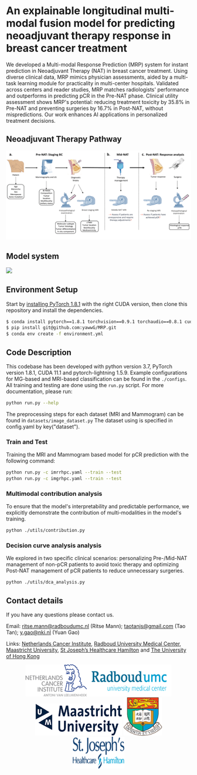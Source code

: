 # An explainable longitudinal multi-modal fusion model for predicting neoadjuvant therapy response in breast cancer treatment

We developed a Multi-modal Response Prediction (MRP) system for instant prediction in Neoadjuvant Therapy (NAT) in breast cancer treatment. Using diverse clinical data, MRP mimics physician assessments, aided by a multi-task learning module for practicality in multi-center hospitals. Validated across centers and reader studies, MRP matches radiologists' performance and outperforms in predicting pCR in the Pre-NAT phase. Clinical utility assessment shows MRP's potential: reducing treatment toxicity by 35.8% in Pre-NAT and preventing surgeries by 16.7% in Post-NAT, without mispredictions. Our work enhances AI applications in personalized treatment decisions.

## Neoadjuvant Therapy Pathway
<img src="https://github.com/yawwG/MRP/blob/main/figures/clinical_pathway.png"/>

## Model system
<img src="https://github.com/yawwG/MRP/blob/main/figures/structure.png"/>

## Environment Setup
Start by [installing PyTorch 1.8.1](https://pytorch.org/get-started/locally/) with the right CUDA version, then clone this repository and install the dependencies.  

```bash
$ conda install pytorch==1.8.1 torchvision==0.9.1 torchaudio==0.8.1 cudatoolkit=11.1 -c pytorch
$ pip install git@github.com:yawwG/MRP.git
$ conda env create -f environment.yml
```

## Code Description
This codebase has been developed with python version 3.7, PyTorch version 1.8.1, CUDA 11.1 and pytorch-lightning 1.5.9. 
Example configurations for MG-based and MRI-based classification can be found in the `./configs`. 
All training and testing are done using the `run.py` script. For more documentation, please run: 

```bash 
python run.py --help
```

The preprocessing steps for each dataset (MRI and Mammogram) can be found in `datasets/image_dataset.py`
The dataset using is specified in config.yaml by key("dataset").

### Train and Test
Training the MRI and Mammogram based model for pCR prediction with the following command: 
```bash 
python run.py -c imrrhpc.yaml --train --test
python run.py -c imgrhpc.yaml --train --test
```

### Multimodal contribution analysis
To ensure that the model's interpretability and predictable performance, we explicitly demonstrate the contribution of multi-modalities in the model's training. 
```bash 
python ./utils/contribution.py
```

### Decision curve analysis analysis
We explored in two specific clinical scenarios: personalizing Pre-/Mid-NAT management of non-pCR patients to avoid toxic therapy and optimizing Post-NAT management of pCR patients to reduce unnecessary surgeries. 
```bash 
python ./utils/dca_analysis.py
```


## Contact details
If you have any questions please contact us. 

Email: ritse.mann@radboudumc.nl (Ritse Mann); taotanjs@gmail.com (Tao Tan); y.gao@nki.nl (Yuan Gao)

Links: [Netherlands Cancer Institute](https://www.nki.nl/), [Radboud University Medical Center](https://www.radboudumc.nl/en/patient-care), [Maastricht University](https://www.maastrichtuniversity.nl/nl), [St Joseph’s Healthcare Hamilton](https://www.stjoes.ca/) and [The University of Hong Kong](https://www.hku.hk/) 
<div align="center">
<img src="https://github.com/yawwG/Visualize-what-you-learn/blob/main/figures/NKI.png" width="166.98" height="87.12"/><img src="https://github.com/yawwG/Visualize-what-you-learn/blob/main/figures/RadboudUMC.png" width="231" height="87.12"/><img src="https://github.com/yawwG/Visualize-what-you-learn/blob/main/figures/Maastricht.png" width="237.6" height="87.12"/>  <img src="https://github.com/yawwG/Visualize-what-you-learn/blob/main/figures/hku.png" width="104" height="104"/> 
 </div>
 <div align="center">
<img src="https://github.com/yawwG/MRP/blob/main/figures/st_joseph's.png" width="140" height="87.12"/>
 </div>
